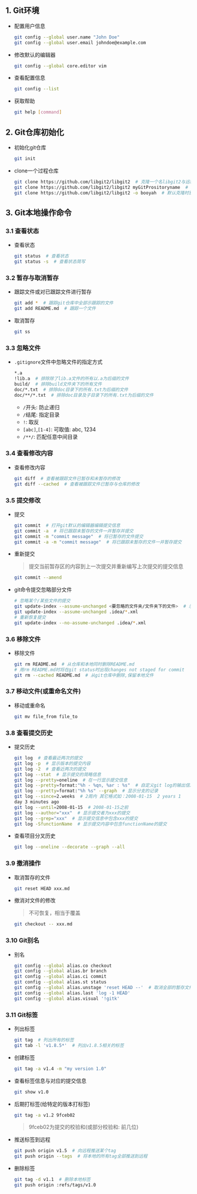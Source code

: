 ## 1. Git环境

- 配置用户信息

  ```bash
  git config --global user.name "John Doe"
  git config --global user.email johndoe@example.com
  ```

- 修改默认的编辑器

  ```bash
  git config --global core.editor vim
  ```

- 查看配置信息

  ```bash
  git config --list
  ```

- 获取帮助

  ```bash
  git help [command]
  ```

  

## 2. Git仓库初始化

- 初始化git仓库

  ```bash
  git init
  ```

- clone一个过程仓库

  ```bash
  git clone https://github.com/libgit2/libgit2  # 克隆一个名libgit2与远程仓库一样的仓库到本地
  git clone https://github.com/libgit2/libgit2 myGitPrositoryname  # 重命名为myGitPrositoryname
  git clone https://github.com/libgit2/libgit2 -o booyah  # 默认克隆时别名为origin, -o 可手动指定仓库别名
  ```

## 3. Git本地操作命令

### 3.1 查看状态

- 查看状态

  ```bash
  git status  # 查看状态
  git status -s  # 查看状态简写
  ```

### 3.2 暂存与取消暂存

- 跟踪文件或对已跟踪文件进行暂存

  ```bash
  git add *  # 跟踪git仓库中全部示跟踪的文件
  git add README.md  # 跟踪一个文件
  ```

- 取消暂存

  ```bash
  git ss
  ```

  

### 3.3 忽略文件

- `.gitignore`文件中忽略文件的指定方式

  ```bash
  *.a
  !lib.a  # 排除除了lib.a文件的所有以.a为后缀的文件
  build/  # 排除build文件夹下的所有文件
  doc/*.txt  # 排除doc目录下的所有.txt为后缀的文件
  doc/**/*.txt  # 排除doc目录及子目录下的所有.txt为后缀的文件
  ```

  - `/`开头: 防止递归
  - `/`结尾: 指定目录
  - `!`: 取反
  - `[abc]`,`[1-4]`: 可取值: abc, 1234
  - `/**/`: 匹配任意中间目录

### 3.4 查看修改内容

- 查看修改内容

  ```bash
  git diff  # 查看被跟踪文件已暂存和未暂存的修改
  git diff --cached  # 查看被跟踪文件已暂存与仓库的修改
  ```

### 3.5 提交修改

- 提交

  ```bash
  git commit  # 打开git默认的编辑器编辑提交信息
  git commit -a  # 将已跟踪未暂存的文件一并暂存并提交
  git commit -m "commit message"  # 将已暂存的文件提交
  git commit -a -m "commit message"  # 将已跟踪未暂存的文件一并暂存提交
  ```

- 重新提交

  > 提交当前暂存区的内容到上一次提交并重新编写上次提交的提交信息

  ```bash
  git commit --amend
  ```

- git命令提交忽略部分文件

    ```bash
    # 忽略某个/某些文件的提交
    git update-index --assume-unchanged <要忽略的文件夹/文件夹下的文件>  # 示例如下
    git update-index --assume-unchanged .idea/*.xml
    # 重新恢复提交
    git update-index --no-assume-unchanged .idea/*.xml
    ```

### 3.6 移除文件

- 移除文件

  ```bash
  git rm README.md  # 从仓库和本地同时删除README.md
  # 用rm README.md时将在git status时出现changes not staged for commit
  git rm --cached README.md  # 从git仓库中删除,保留本地文件
  ```

### 3.7 移动文件(或重命名文件)

- 移动或重命名

  ```bash
  git mv file_from file_to
  ```

### 3.8 查看提交历史

- 提交历史

  ```bash
  git log  # 查看最近两次的提交
  git log -p  # 显示版本的提交内容
  git log -2  # 查看近两次的提交
  git log --stat  # 显示提交的简略信息
  git log --pretty=oneline  # 在一行显示提交信息
  git log --pretty=format:"%h - %qn, %ar : %s"  # 自定义git log的输出信息
  git log --pretty=format:"%h %s" --graph  # 显示分支的记录
  git log --since=2.weeks  # 2周内 其它格式如：2008-01-15  2 years 1
  day 3 minutes ago
  git log --until=2008-01-15  # 2008-01-15之前
  git log --author="xxx"  # 显示提交者为xxx的提交
  git log --grep="xxx"  # 显示提交信息中包含xxx的提交
  git log -SfunctionName  # 显示提交内容中包含functionName的提交
  ```

- 查看项目分叉历史

  ```bash
  git log --oneline --decorate --graph --all
  ```

### 3.9 撤消操作

- 取消暂存的文件

  ```bash
  git reset HEAD xxx.md
  ```

- 撤消对文件的修改

  > 不可恢复，相当于覆盖

  ```bash
  git checkout -- xxx.md
  ```

### 3.10 Git别名

- 别名

  ```bash
  git config --global alias.co checkout
  git config --global alias.br branch
  git config --global alias.ci commit
  git config --global alias.st status
  git config --global alias.unstage 'reset HEAD --'  # 取消全部的暂存文件
  git config --global alias.last 'log -1 HEAD'
  git config --global alias.visual '!gitk'
  ```

### 3.11 Git标签

- 列出标签

  ```bash
  git tag  # 列出所有的标签
  git tab -l 'v1.8.5*'  # 列出v1.8.5相关的标签
  ```

- 创建标签

  ```bash
  git tag -a v1.4 -m "my version 1.0"
  ```

- 查看标签信息与对应的提交信息

  ```bash
  git show v1.0
  ```

- 后期打标签(给特定的版本打标签)

  ```bash
  git tag -a v1.2 9fceb02
  ```

  > 9fceb02为提交的校验和(或部分校验和: 前几位)

- 推送标签到远程

  ```bash
  git push origin v1.5  # 向远程推送某个tag
  git push origin --tags  # 将本地的所有tag全部推送到远程
  ```

- 删除标签

  ```bash
  git tag -d v1.1  # 删除本地标签
  git push origin :refs/tags/v1.0
  ```